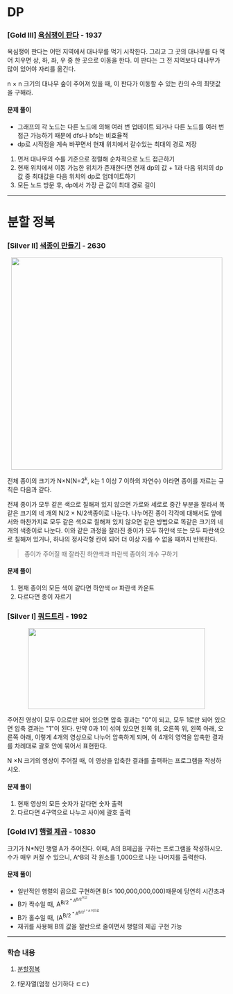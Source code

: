# DP

### [Gold III] [욕심쟁이 판다](https://www.acmicpc.net/problem/1937) - 1937

<p> 욕심쟁이 판다는 어떤 지역에서 대나무를 먹기 시작한다. 그리고 그 곳의 대나무를 다 먹어 치우면 상, 하, 좌, 우 중 한 곳으로 이동을 한다. 이 판다는 그 전 지역보다 대나무가 많이 있어야 자리를 옮긴다.</p>
<p>n × n 크기의 대나무 숲이 주어져 있을 때, 이 판다가 이동할 수 있는 칸의 수의 최댓값을 구해라. </p>

#### 문제 풀이
- 그래프의 각 노드는 다른 노드에 의해 여러 번 업데이트 되거나 다른 노드를 여러 번 접근 가능하기 때문에 dfs나 bfs는 비효율적
- dp로 시작점을 계속 바꾸면서 현재 위치에서 갈수있는 최대의 경로 저장

1.  먼저 대나무의 수를 기준으로 정렬해 순차적으로 노드 접근하기
2. 현재 위치에서 이동 가능한 위치가 존재한다면 현재 dp의 값 + 1과 다음 위치의 dp 값 중 최대값을 다음 위치의 dp로 업데이트하기
3. 모든 노드 방문 후, dp에서 가장 큰 값이 최대 경로 길이

---

# 분할 정복

### [Silver II] [색종이 만들기](https://www.acmicpc.net/problem/2630)  - 2630 

<p style="text-align: center;"><img alt="" src="https://www.acmicpc.net/upload/images/VHJpKWQDv.png" style="height:488px; width:487px"></p>
<p>전체 종이의 크기가 N×N(N=2<sup>k</sup>, k는 1 이상 7 이하의 자연수) 이라면 종이를 자르는 규칙은 다음과 같다.</p>
<p>전체 종이가 모두 같은 색으로 칠해져 있지 않으면 가로와 세로로 중간 부분을 잘라서 똑같은 크기의 네 개의 N/2 × N/2색종이로 나눈다. 나누어진 종이 각각에 대해서도 앞에서와 마찬가지로 모두 같은 색으로 칠해져 있지 않으면 같은 방법으로 똑같은 크기의 네 개의 색종이로 나눈다. 이와 같은 과정을 잘라진 종이가 모두 하얀색 또는 모두 파란색으로 칠해져 있거나, 하나의 정사각형 칸이 되어 더 이상 자를 수 없을 때까지 반복한다.</p>

> 종이가 주어질 때 잘라진 하얀색과 파란색 종이의 개수 구하기

#### 문제 풀이
1. 현재 종이의 모든 색이 같다면 하얀색 or 파란색 카운트
2. 다르다면 종이 자르기


### [Silver I] [쿼드트리](https://www.acmicpc.net/problem/1992)  - 1992 
<p style="text-align: center;"><img alt="" height="186" src="https://www.acmicpc.net/JudgeOnline/upload/201007/qq.png" width="408"></p>
<p>주어진 영상이 모두 0으로만 되어 있으면 압축 결과는 "0"이 되고, 모두 1로만 되어 있으면 압축 결과는 "1"이 된다. 만약 0과 1이 섞여 있으면 왼쪽 위, 오른쪽 위, 왼쪽 아래, 오른쪽 아래, 이렇게 4개의 영상으로 나누어 압축하게 되며, 이 4개의 영역을 압축한 결과를 차례대로 괄호 안에 묶어서 표현한다.</p>
<p>N ×N 크기의 영상이 주어질 때, 이 영상을 압축한 결과를 출력하는 프로그램을 작성하시오.</p>

#### 문제 풀이
1. 현재 영상의 모든 숫자가 같다면 숫자 출력
2. 다르다면 4구역으로 나누고 사이에 괄호 출력

### [Gold IV] [행렬 제곱](https://www.acmicpc.net/problem/10830) - 10830 

<p>크기가 N*N인 행렬 A가 주어진다. 이때, A의 B제곱을 구하는 프로그램을 작성하시오. 수가 매우 커질 수 있으니, A^B의 각 원소를 1,000으로 나눈 나머지를 출력한다.</p>

#### 문제 풀이
- 일반적인 행렬의 곱으로 구현하면 B(≤ 100,000,000,000)때문에 당연히 시간초과
- B가 짝수일 때, A<sup>B/2<sup> * A<sup>B/2<sup>이고
- B가 홀수일 때, (A<sup>B/2<sup> * A<sup>B/2<sup>) * A 이므로
- 재귀를 사용해 B의 값을 절반으로 줄이면서 행렬의 제곱 구현 가능

---
### 학습 내용
1. [분할정복](https://velog.io/@ppocchi/%EC%95%8C%EA%B3%A0%EB%A6%AC%EC%A6%98-%EB%B6%84%ED%95%A0%EC%A0%95%EB%B3%B5DivideConquer)

2. f문자열(엄청 신기하다 ㄷㄷ)